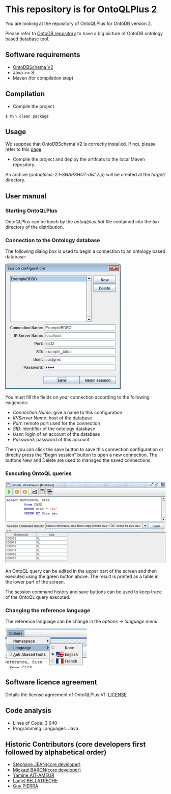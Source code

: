 # This repository is for OntoQLPlus 2

You are looking at the repository of OntoQLPlus for OntoDB version 2. 

Please refer to [OntoDB repository](https://github.com/lias-laboratory/ontodb) to have a big picture of OntoDB ontology based database tool.

## Software requirements

* [OntoDBSchema V2](https://github.com/lias-laboratory/ontodbschema_v2)
* Java >= 8
* Maven (for compilation step)

## Compilation

* Compile the project.

```
$ mvn clean package
```

## Usage

We suppose that OntoDBSchema V2 is correctly installed. If not, please refer to this [page](https://github.com/lias-laboratory/ontodbschema_v2).

* Compile the project and deploy the artifcats to the local Maven repository.

An archive (_ontoqlplus-2.1-SNAPSHOT-dist.zip_) will be created at the _target/_ directory.

## User manual

### Starting OntoQLPlus

OntoQLPlus can be lunch by the _ontoqlplus.bat_ file contained into the _bin_ directory of the distribution.

### Connection to the Ontology database

The following dialog box is used to begin a connection to an ontology based database:

![](screenshots/sessionconfigurations.jpg)

You must fill the fields on your connection according to the following exigences:

* *Connection Name*: give a name to this configuration
* *IP/Server Name*: host of the database
* *Port*: remote port used for the connection
* *SID*: identifier of the ontology database
* *User*: login of an account of the database
* *Password*: password of this account

Then you can click the save button to save this connection configuration or directly press the “Begin session” button to open a new connection. The buttons New and Delete are used to managed the saved connections.

### Executing OntoQL queries

![](screenshots/executingontoqlcommands.jpg)

An OntoQL query can be edited in the upper part of the screen and then executed using the green button above. The result is printed as a table in the lower part of the screen.

The session command history and save buttons can be used to keep trace of the OntoQL query executed.

### Changing the reference language

The reference language can be change in the _options -> language menu_:

![](screenshots/language.jpg)

## Software licence agreement

Details the license agreement of OntoQLPlus V1: [LICENSE](LICENSE)

## Code analysis

* Lines of Code: 3 640
* Programming Languages: Java

## Historic Contributors (core developers first followed by alphabetical order)

* [Stéphane JEAN(core developer)](https://www.lias-lab.fr/members/stephanejean/)
* [Mickael BARON(core developer)](https://www.lias-lab.fr/members/mickaelbaron/)
* [Yamine AIT-AMEUR](https://www.lias-lab.fr/members/yamineaitameur/)
* [Ladjel BELLATRECHE](https://www.lias-lab.fr/members/bellatreche/)
* [Guy PIERRA](https://www.lias-lab.fr/members/guypierra/)
